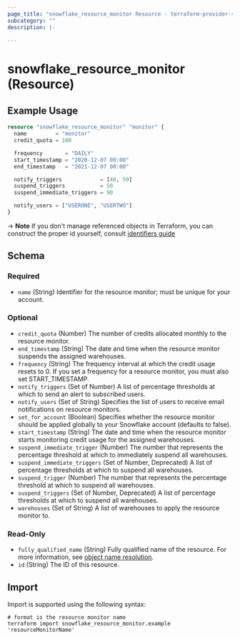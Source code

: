 ```yaml
---
page_title: "snowflake_resource_monitor Resource - terraform-provider-snowflake"
subcategory: ""
description: |-
  
---
```


# snowflake_resource_monitor (Resource)



## Example Usage

```terraform
resource "snowflake_resource_monitor" "monitor" {
  name         = "monitor"
  credit_quota = 100

  frequency       = "DAILY"
  start_timestamp = "2020-12-07 00:00"
  end_timestamp   = "2021-12-07 00:00"

  notify_triggers            = [40, 50]
  suspend_triggers           = 50
  suspend_immediate_triggers = 90

  notify_users = ["USERONE", "USERTWO"]
}
```

-> **Note** If you don't manage referenced objects in Terraform, you can construct the proper id yourself, consult [identifiers guide](../guides/identifiers#new-computed-fully-qualified-name-field-in-resources)
<!-- TODO(SNOW-1634854): include an example showing both methods-->

<!-- schema generated by tfplugindocs -->
## Schema

### Required

- `name` (String) Identifier for the resource monitor; must be unique for your account.

### Optional

- `credit_quota` (Number) The number of credits allocated monthly to the resource monitor.
- `end_timestamp` (String) The date and time when the resource monitor suspends the assigned warehouses.
- `frequency` (String) The frequency interval at which the credit usage resets to 0. If you set a frequency for a resource monitor, you must also set START_TIMESTAMP.
- `notify_triggers` (Set of Number) A list of percentage thresholds at which to send an alert to subscribed users.
- `notify_users` (Set of String) Specifies the list of users to receive email notifications on resource monitors.
- `set_for_account` (Boolean) Specifies whether the resource monitor should be applied globally to your Snowflake account (defaults to false).
- `start_timestamp` (String) The date and time when the resource monitor starts monitoring credit usage for the assigned warehouses.
- `suspend_immediate_trigger` (Number) The number that represents the percentage threshold at which to immediately suspend all warehouses.
- `suspend_immediate_triggers` (Set of Number, Deprecated) A list of percentage thresholds at which to suspend all warehouses.
- `suspend_trigger` (Number) The number that represents the percentage threshold at which to suspend all warehouses.
- `suspend_triggers` (Set of Number, Deprecated) A list of percentage thresholds at which to suspend all warehouses.
- `warehouses` (Set of String) A list of warehouses to apply the resource monitor to.

### Read-Only

- `fully_qualified_name` (String) Fully qualified name of the resource. For more information, see [object name resolution](https://docs.snowflake.com/en/sql-reference/name-resolution).
- `id` (String) The ID of this resource.

## Import

Import is supported using the following syntax:

```shell
# format is the resource monitor name
terraform import snowflake_resource_monitor.example 'resourceMonitorName'
```
